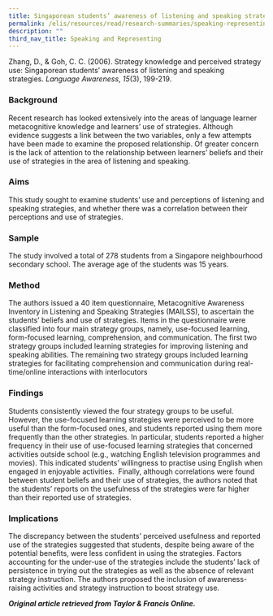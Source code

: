 ```yaml
---
title: Singaporean students’ awareness of listening and speaking strategies
permalink: /elis/resources/read/research-summaries/speaking-representing/awareness-of-listening-and-speaking/
description: ""
third_nav_title: Speaking and Representing
---
```

Zhang, D., & Goh, C. C. (2006). Strategy knowledge and perceived strategy use: Singaporean students’ awareness of listening and speaking strategies. _Language Awareness_, _15_(3), 199-219.

### Background

Recent research has looked extensively into the areas of language learner metacognitive knowledge and learners’ use of strategies. Although evidence suggests a link between the two variables, only a few attempts have been made to examine the proposed relationship. Of greater concern is the lack of attention to the relationship between learners’ beliefs and their use of strategies in the area of listening and speaking.

### Aims

This study sought to examine students’ use and perceptions of listening and speaking strategies, and whether there was a correlation between their perceptions and use of strategies.

### Sample

The study involved a total of 278 students from a Singapore neighbourhood secondary school. The average age of the students was 15 years.

### Method

The authors issued a 40 item questionnaire, Metacognitive Awareness Inventory in Listening and Speaking Strategies (MAILSS), to ascertain the students’ beliefs and use of strategies. Items in the questionnaire were classified into four main strategy groups, namely, use-focused learning, form-focused learning, comprehension, and communication. The first two strategy groups included learning strategies for improving listening and speaking abilities. The remaining two strategy groups included learning strategies for facilitating comprehension and communication during real-time/online interactions with interlocutors

### Findings

Students consistently viewed the four strategy groups to be useful. However, the use-focused learning strategies were perceived to be more useful than the form-focused ones, and students reported using them more frequently than the other strategies. In particular, students reported a higher frequency in their use of use-focused learning strategies that concerned activities outside school (e.g., watching English television programmes and movies). This indicated students’ willingness to practise using English when engaged in enjoyable activities.  Finally, although correlations were found between student beliefs and their use of strategies, the authors noted that the students’ reports on the usefulness of the strategies were far higher than their reported use of strategies.

### Implications

The discrepancy between the students’ perceived usefulness and reported use of the strategies suggested that students, despite being aware of the potential benefits, were less confident in using the strategies. Factors accounting for the under-use of the strategies include the students’ lack of persistence in trying out the strategies as well as the absence of relevant strategy instruction. The authors proposed the inclusion of awareness-raising activities and strategy instruction to boost strategy use.


_**Original article retrieved from Taylor & Francis Online.**_  

